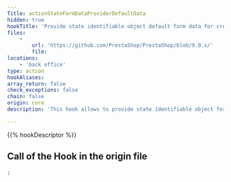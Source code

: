 ```yaml
---
Title: actionStateFormDataProviderDefaultData
hidden: true
hookTitle: 'Provide state identifiable object default form data for creation'
files:
    -
        url: 'https://github.com/PrestaShop/PrestaShop/blob/9.0.x/'
        file: 
locations:
    - 'back office'
type: action
hookAliases: 
array_return: false
check_exceptions: false
chain: false
origin: core
description: 'This hook allows to provide state identifiable object form data which will prefill the form in creation page'

---
```


{{% hookDescriptor %}}

## Call of the Hook in the origin file

```php
;
```
